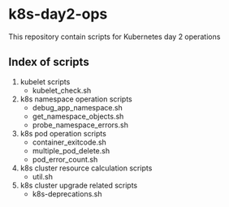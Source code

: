 # k8s-day2-ops
This repository contain scripts for Kubernetes day 2 operations

## Index of scripts
1. kubelet scripts
    - kubelet_check.sh
2. k8s namespace operation scripts
    - debug_app_namespace.sh
    - get_namespace_objects.sh
    - probe_namespace_errors.sh
3. k8s pod operation scripts
    - container_exitcode.sh
    - multiple_pod_delete.sh
    - pod_error_count.sh
4. k8s cluster resource calculation scripts
    - util.sh
5. k8s cluster upgrade related scripts
    - k8s-deprecations.sh